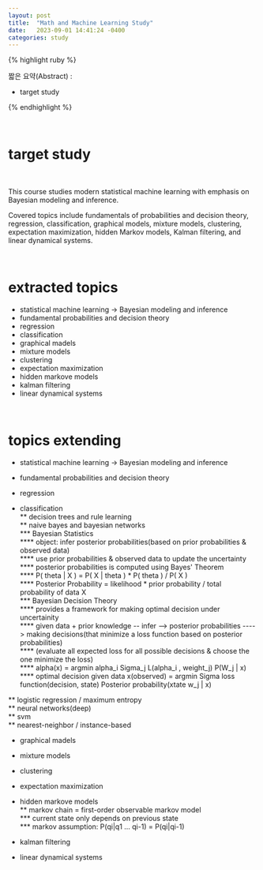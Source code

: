 ```yaml
---
layout: post
title:  "Math and Machine Learning Study"
date:   2023-09-01 14:41:24 -0400
categories: study
---
```







{% highlight ruby %}


짧은 요약(Abstract) :   
* target study  

{% endhighlight %}  

<br/>


# target study  

<br/>

This course studies modern statistical machine learning with emphasis on Bayesian modeling and inference.

   
Covered topics include fundamentals of probabilities and decision theory, regression, classification, graphical models, mixture models, clustering, expectation maximization, hidden Markov models, Kalman filtering, and linear dynamical systems.  



<br/>

# extracted topics  

* statistical machine learning -> Bayesian modeling and inference  
* fundamental probabilities and decision theory  
* regression  
* classification  
* graphical madels  
* mixture models  
* clustering  
* expectation maximization  
* hidden markove models  
* kalman filtering  
* linear dynamical systems  


<br/>

# topics extending  

* statistical machine learning -> Bayesian modeling and inference  
* fundamental probabilities and decision theory  
* regression  

* classification  
** decision trees and rule learning  
** naive bayes and bayesian networks  
*** Bayesian Statistics  
**** object: infer posterior probabilities(based on prior probabilities & observed data)   
**** use prior probabilities & observed data to update the uncertainty    
**** posterior probabilities is computed using Bayes' Theorem   
**** P( theta | X ) = P( X | theta ) * P( theta ) / P( X )  
**** Posterior Probability = likelihood * prior probability / total probability of data X  
*** Bayesian Decision Theory  
**** provides a framework for making optimal decision under uncertainity  
**** given data + prior knowledge -- infer --> posterior probabilities ----> making decisions(that minimize a loss function based on posterior probabilities)  
**** (evaluate all expected loss for all possible decisions & choose the one minimize the loss)  
**** alpha(x) = argmin alpha_i Sigma_j L(alpha_i , weight_j) P(W_j | x)  
**** optimal decision given data x(observed) = argmin Sigma loss function(decision, state) Posterior probability(xtate w_j | x)  


** logistic regression / maximum entropy  
** neural networks(deep)  
** svm  
** nearest-neighbor / instance-based  

* graphical madels  
* mixture models  
* clustering  
* expectation maximization  

* hidden markove models  
** markov chain = first-order observable markov model  
*** current state only depends on previous state  
*** markov assumption: P(qi|q1 ... qi-1) = P(qi|qi-1)  

* kalman filtering  
* linear dynamical systems  

<br/>
